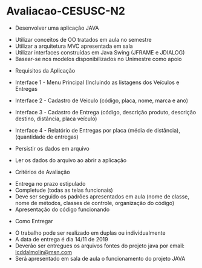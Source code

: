 # Avaliacao-CESUSC-N2


* Desenvolver uma aplicação JAVA


- Utilizar conceitos de OO tratados em aula no semestre
- Utilizar a arquitetura MVC apresentada em sala
- Utilizar interfaces construídas em Java Swing (JFRAME e JDIALOG)
- Basear-se nos modelos disponibilizados no Unimestre como apoio


* Requisitos da Aplicação


- Interface 1 - Menu Principal (Incluindo as listagens dos Veículos e Entregas
- Interface 2 - Cadastro de Veiculo (código, placa, nome, marca e ano) 
- Interface 3 - Cadastro de Entrega (código, descrição produto, descrição destino, distância, placa veículo)
- Interface 4 - Relatório de Entregas por placa (média de distância), (quantidade de entregas)

- Persistir os dados em arquivo
- Ler os dados do arquivo ao abrir a aplicação


* Critérios de Avaliação


- Entrega no prazo estipulado
- Completude (todas as telas funcionais)
- Deve ser seguido os padrões apresentados em aula (nome de classe, nome de métodos, classes de controle, organização do código)
- Apresentação do código funcionando


* Como Entregar

- O trabalho pode ser realizado em duplas ou individualmente
- A data de entrega é dia 14/11 de 2019
- Deverão ser entregues os arquivos fontes do projeto java por email: lcddalmolin@msn.com
- Será apresentado em sala de aula o funcionamento do projeto JAVA
